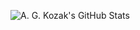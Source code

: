 ![A. G. Kozak's GitHub Stats](https://github-readme-stats-lemon-zeta.vercel.app/api?username=agkozak&show_icons=true&theme=onedark)
<!--
You will see my shell projects below.

If you manage WordPress websites, try [Smart WP db-error.php](https://github.com/agkozak/smart-wp-db-error). It will alert you and your users when a database connection is lost.

If you listen to 78 rpm records and use Windows, I encourage you to try [Real-Time 78 rpm Equalization Curves for Equalizer APO](https://agkozak.github.io/78curves/). 
-->
